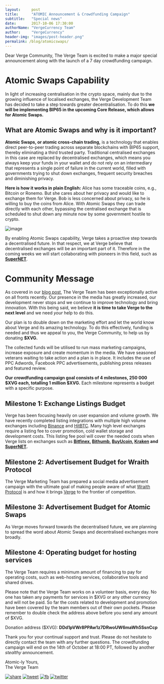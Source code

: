 ```yaml
---
layout:     post
title:      "ATOMIC Announcement & Crowdfunding Campaign"
subtitle:   "Special news"
date:       2017-10-06 17:30:00
authorName: "VergeCurrency Team"
author:     "VergeCurrency"
header-img: "images/post-header.png"
permalink: /blog/atomicswaps/
---
```


Dear Verge Community,
The Verge Team is excited to make a major special announcement along with the launch of a 7 day crowdfunding campaign.

Atomic Swaps Capability
=====================

In light of increasing centralisation in the crypto space, mainly due to the growing influence of localised exchanges, the Verge Development Team has decided to take a step towards greater decentralisation. To do this **we will be implementing BIP65 in the upcoming Core Release, which allows for Atomic Swaps.**

What are Atomic Swaps and why is it important?
------------------------

**Atomic Swaps, or atomic cross-chain trading,** is a technology that enables direct peer-to-peer trading across separate blockchains with BIP65 support, thereby eliminating a third trusted party. Traditional centralised exchanges in this case are replaced by decentralised exchanges, which means you always keep your funds in your wallet and do not rely on an intermediary that represents a single point of failure in the current world, filled with governments trying to shut down exchanges, frequent security breaches and diminishing privacy.

**Here is how it works in plain English:**
Alice has some traceable coins, e.g., Bitcoin or Ronemo. But she cares about her privacy and would like to exchange them for Verge. Bob is less concerned about privacy, so he is willing to buy the coins from Alice. With Atomic Swaps they can trade directly with each other, bypassing the centralised exchange that is scheduled to shut down any minute now by some government hostile to crypto.

![image]({{site.baseUrl}}/images/atomicswaps.png)

By enabling Atomic Swaps capability, Verge takes a proactive step towards a decentralised future. In that respect, we at Verge believe that decentralised exchanges will be an important part of it. Therefore in the coming weeks we will start collaborating with pioneers in this field, such as **[SuperNET](https://www.supernet.org/)**.

Community Message
============================

As covered in our [blog post](https://medium.com/verge-currency-xvg/september-overview-the-roadmap-update-bde7943b46ea), The Verge Team has been exceptionally active on all fronts recently. Our presence in the media has greatly increased, our development never stops and we continue to improve technology and bring innovation. With this being said, we believe **it is time to take Verge to the next level** and we need *your* help to do this.

Our plan is to double down on the marketing effort and let the world know about Verge and its amazing technology. To do this effectively, funding is needed and thus we appeal to you, the Verge Community, to help us by donating **$XVG.**

The collected funds will be utilised to run mass marketing campaigns, increase exposure and create momentum in the media. We have seasoned veterans waiting to take action and a plan is in place. It includes the use of PPC Adwords, Facebook PPC advertisements, publishing press releases and featured review.

**Our crowdfunding campaign goal consists of 4 milestones, 250 000 $XVG each, totalling 1 million $XVG.** Each milestone represents a budget with a specific purpose.

Milestone 1: Exchange Listings Budget
----------------------------

Verge has been focusing heavily on user expansion and volume growth. We have recently completed listing integrations with multiple high volume exchanges including [Binance](https://www.binance.com/) and [HitBTC](https://hitbtc.com/). Many high level exchanges require a listing fee to cover promotion, cold wallet storage and development costs. This listing fee pool will cover the needed costs when Verge lists on exchanges such as **[Bitfinex](https://www.bitfinex.com/), [Bithumb](https://www.bithumb.com/), [BuyUcoin](http://buyucoin/), [Kraken](https://www.kraken.com/) and [SuperNET](https://www.supernet.org/).**

Milestone 2: Advertisement Budget for Wraith Protocol
----------------------

The Verge Marketing Team has prepared a social media advertisement campaign with the ultimate goal of making people aware of what [Wraith Protocol](https://www.youtube.com/watch?v=Yj8AskTpra0) is and how it brings [Verge](https://vergecurrency.com/) to the frontier of competition.

Milestone 3: Advertisement Budget for Atomic Swaps
--------------------

As Verge moves forward towards the decentralised future, we are planning to spread the word about Atomic Swaps and decentralised exchanges more broadly.

Milestone 4: Operating budget for hosting services
--------------------------

The Verge Team requires a minimum amount of financing to pay for operating costs, such as web-hosting services, collaborative tools and shared drives.

Please note that the Verge Team works on a volunteer basis, every day.
No one has taken any payments for services in $XVG or any other currency and will not be paid. So far the costs related to development and promotion have been covered by the team members out of their own pockets.
Please remember to double check the address above before you send any amount of $XVG.

Donation address ($XVG):
**DDd1pVWr8PPAw1z7DRwoUW6maWh5SsnCcp**

Thank you for your continual support and trust. Please do not hesitate to directly contact the team with any further questions.
The crowdfunding campaign will end on the 14th of October at 18:00 PT, followed by another *stealthy* announcement.

Atomic-ly Yours,  
The Verge Team

[![share](https://i.imgur.com/SY8iIIo.png)](https://www.facebook.com/sharer/sharer.php?u=https%3A//medium.com/verge-currency-xvg/atomic-announcement-crowdfunding-campaign-3173d1a8473d) [![tweet](https://i.imgur.com/GaU3g0i.png)](https://twitter.com/home?status=%23Verge%20Supporting%20Atomic%20Swaps%3A%20https%3A//goo.gl/uSfpgn%0A%23VergeNews%20%23XVG%20%23privacy%20%23crypto%20%20%23cryptocurrency%20%23altcoins)
[![fb](https://i.imgur.com/GUcvbwS.png)](https://www.facebook.com/VERGEcurrency/) [![twitter](https://i.imgur.com/XIYm5p4.png)](https://twitter.com/vergecurrency)
